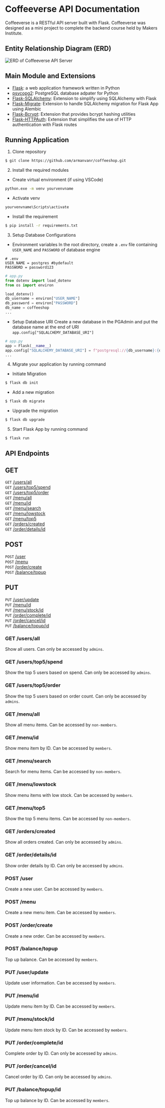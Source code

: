 # Coffeeverse API Documentation

Coffeeverse is a RESTful API server built with Flask. Coffeeverse was designed as a mini project to complete the backend course held by Makers Institute.

## Entity Relationship Diagram (ERD)
![ERD of Coffeeverse API Server](./sql/coffeeshop-erd.png)

## Main Module and Extensions
- [Flask](https://flask.palletsprojects.com/en/2.3.x/): a web application framework written in Python
- [psycopg2](https://pypi.org/project/psycopg2/): PostgreSQL database adpater for Python
- [Flask-SQLAlchemy](https://flask-sqlalchemy.palletsprojects.com/en/3.0.x/): Extension to simplify using SQLAlchemy with Flask
- [Flask-Migrate](https://flask-migrate.readthedocs.io/en/latest/): Extension to handle SQLAlchemy migration for Flask App using Alembic
- [Flask-Bcrypt](https://flask-bcrypt.readthedocs.io/en/1.0.1/): Extension that provides bcrypt hashing utilities
- [Flask-HTTPAuth](https://flask-httpauth.readthedocs.io/en/latest/): Extension that simplifies the use of HTTP authentication with Flask routes

## Running Application
1. Clone repository
```bash
$ git clone https://github.com/armanvanr/coffeeshop.git
```
2. Install the required modules
 - Create virtual environment (if using VSCode)
```bash
python.exe -m venv yourvenvname
```
 - Activate venv
```bash
yourvenvname\Scripts\activate
```
 - Install the requirement
```bash
$ pip install -r requirements.txt
```
3. Setup Database Configurations
 - Environment variables
    In the root directory, create a `.env` file containing `USER_NAME` and `PASSWORD` of database engine
```dosini
# .env
USER_NAME = postgres #bydefault
PASSWORD = password123
```
```python
# app.py
from dotenv import load_dotenv
from os import environ

load_dotenv()
db_username = environ["USER_NAME"]
db_password = environ["PASSWORD"]
db_name = coffeeshop
...
```
 - Setup Database URI
    Create a new database in the PGAdmin and put the database name at the end of URI `app.config["SQLALCHEMY_DATABASE_URI"]`
```python
# app.py
app = Flask(__name__)
app.config["SQLALCHEMY_DATABASE_URI"] = f"postgresql://{db_username}:{db_password}@localhost:5432/{db_name}"
...
```
4. Migrate your application by running command
 - Initiate Migration
```bash
$ flask db init
```
 - Add a new migration
```bash
$ flask db migrate
```
 - Upgrade the migration
```bash
$ flask db upgrade
```
5. Start Flask App by running command
```bash
$ flask run
```

## API Endpoints

## GET
`GET` [/users/all](#get-users) <br/>
`GET` [/users/top5/spend](#get-users-top5-spend) <br/>
`GET` [/users/top5/order](#get-users-top5-order) <br/>
`GET` [/menu/all](#get-menu) <br/>
`GET` [/menu/id](#get-menu-id) <br/>
`GET` [/menu/search](#get-menu-search) <br/>
`GET` [/menu/lowstock](#get-menu-lowstock) <br/>
`GET` [/menu/top5](#get-menu-top5) <br/>
`GET` [/orders/created](#get-orders-created) <br/>
`GET` [/order/details/id](#get-order-details-id) <br/>

## POST
`POST` [/user](#post-user) <br/>
`POST` [/menu](#post-menu) <br/>
`POST` [/order/create](#post-order-create) <br/>
`POST` [/balance/topup](#post-balance-topup) <br/>

## PUT
`PUT` [/user/update](#put-user-update) <br/>
`PUT` [/menu/id](#put-menu-id) <br/>
`PUT` [/menu/stock/id](#put-stock-id) <br/>
`PUT` [/order/complete/id](#put-order-complete-id) <br/>
`PUT` [/order/cancel/id](#put-order-cancel-id) <br/>
`PUT` [/balance/topup/id](#put-balance-topup-id) <br/>

### GET /users/all
Show all users. Can only be accessed by `admins`.

### GET /users/top5/spend
Show the top 5 users based on spend. Can only be accessed by `admins`.

### GET /users/top5/order
Show the top 5 users based on order count. Can only be accessed by `admins`.

### GET /menu/all
Show all menu items. Can be accessed by `non-members`.

### GET /menu/id
Show menu item by ID. Can be accessed by `members`.

### GET /menu/search
Search for menu items. Can be accessed by `non-members`.

### GET /menu/lowstock
Show menu items with low stock. Can be accessed by `members`.

### GET /menu/top5
Show the top 5 menu items. Can be accessed by `non-members`.

### GET /orders/created
Show all orders created. Can only be accessed by `admins`.

### GET /order/details/id
Show order details by ID. Can only be accessed by `admins`.

### POST /user
Create a new user. Can be accessed by `members`.

### POST /menu
Create a new menu item. Can be accessed by `members`.

### POST /order/create
Create a new order. Can be accessed by `members`.

### POST /balance/topup
Top up balance. Can be accessed by `members`.

### PUT /user/update
Update user information. Can be accessed by `members`.

### PUT /menu/id
Update menu item by ID. Can be accessed by `members`.

### PUT /menu/stock/id
Update menu item stock by ID. Can be accessed by `members`.

### PUT /order/complete/id
Complete order by ID. Can only be accessed by `admins`.

### PUT /order/cancel/id
Cancel order by ID. Can only be accessed by `admins`.

### PUT /balance/topup/id
Top up balance by ID. Can be accessed by `members`.

